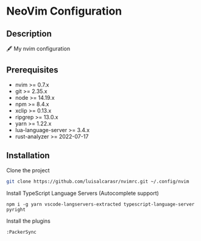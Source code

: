 # NeoVim Configuration

## Description
🖋 My nvim configuration

## Prerequisites

- nvim >= 0.7.x
- git >= 2.35.x
- node >= 14.19.x
- npm >= 8.4.x
- xclip >= 0.13.x
- ripgrep >= 13.0.x
- yarn >= 1.22.x
- lua-language-server >= 3.4.x
- rust-analyzer >= 2022-07-17

## Installation


Clone the project

```sh
git clone https://github.com/luisalcarasr/nvimrc.git ~/.config/nvim
```

Install TypeScript Language Servers (Autocomplete support)

```
npm i -g yarn vscode-langservers-extracted typescript-language-server pyright
```

Install the plugins

```
:PackerSync
```
